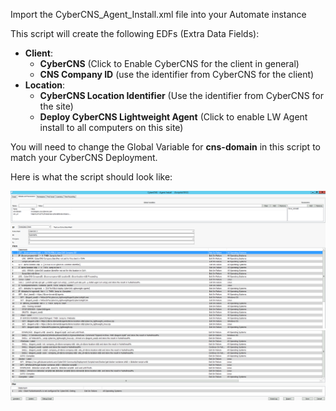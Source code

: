 Import the CyberCNS_Agent_Install.xml file into your Automate instance  


This script will create the following EDFs (Extra Data Fields):
* **Client**:
  * **CyberCNS** (Click to Enable CyberCNS for the client in general)     
  * **CNS Company ID** (use the identifier from CyberCNS for the client)
* **Location**:   
  * **CyberCNS Location Identifier** (Use the identifier from CyberCNS for the site)
  * **Deploy CyberCNS Lightweight Agent** (Click to enable LW Agent install to all computers on this site)


You will need to change the Global Variable for **cns-domain** in this script to match your CyberCNS Deployment.

Here is what the script should look like:

<img src="https://github.com/CyberCNS-Community/Deployment-Scripts/blob/main/ConnectWise_Automate/Screenshot%20from%202021-01-22%2013-24-35.png">
<img src="https://github.com/CyberCNS-Community/Deployment-Scripts/blob/main/ConnectWise_Automate/Screenshot%20from%202021-01-22%2013-26-00.png">
